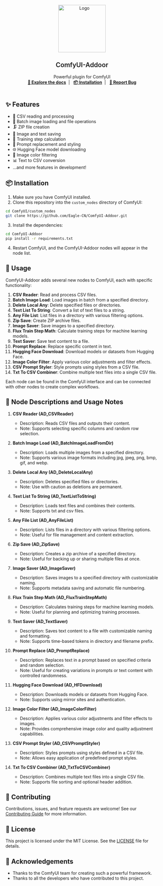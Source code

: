 <p align="center">
  <a href="https://github.com/Eagle-CN/ComfyUI-Addoor" target="blank">
    <img src="https://i.ibb.co/6nJzL9n/1.png" alt="Logo" width="156" height="156">
  </a>
  <h2 align="center" style="font-weight: 600">ComfyUI-Addoor</h2>

  <p align="center">
    Powerful plugin for ComfyUI
    <br />
    <a href="https://github.com/Eagle-CN/ComfyUI-Addoor" target="blank"><strong>📘 Explore the docs</strong></a>&nbsp;&nbsp;|&nbsp;&nbsp;
    <a href="#%EF%B8%8F-installation" target="blank"><strong>📦️ Installation</strong></a>&nbsp;&nbsp;|&nbsp;&nbsp;
    <a href="https://github.com/Eagle-CN/ComfyUI-Addoor/issues" target="blank"><strong>🐛 Report Bug</strong></a>
    <br />
    <br />
  </p>
</p>

## ✨ Features

- 🔄 CSV reading and processing
- 📁 Batch image loading and file operations
- 🗜️ ZIP file creation
- 💾 Image and text saving
- 🧮 Training step calculation
- 🔄 Prompt replacement and styling
- 🌐 Hugging Face model downloading
- 🎨 Image color filtering
- 📊 Text to CSV conversion
- ...and more features in development!

## 📦️ Installation

1. Make sure you have ComfyUI installed.
2. Clone this repository into the `custom_nodes` directory of ComfyUI:

```sh
cd ComfyUI/custom_nodes
git clone https://github.com/Eagle-CN/ComfyUI-Addoor.git
```

3. Install the dependencies:

```sh
cd ComfyUI-Addoor
pip install -r requirements.txt
```

4. Restart ComfyUI, and the ComfyUI-Addoor nodes will appear in the node list.

## 🚀 Usage

ComfyUI-Addoor adds several new nodes to ComfyUI, each with specific functionality:

1. **CSV Reader**: Read and process CSV files.
2. **Batch Image Load**: Load images in batch from a specified directory.
3. **Delete Local Any**: Delete specified files or directories.
4. **Text List To String**: Convert a list of text files to a string.
5. **Any File List**: List files in a directory with various filtering options.
6. **Zip Save**: Create ZIP archive files.
7. **Image Saver**: Save images to a specified directory.
8. **Flux Train Step Math**: Calculate training steps for machine learning models.
9. **Text Saver**: Save text content to a file.
10. **Prompt Replace**: Replace specific content in text.
11. **Hugging Face Download**: Download models or datasets from Hugging Face.
12. **Image Color Filter**: Apply various color adjustments and filter effects.
13. **CSV Prompt Styler**: Style prompts using styles from a CSV file.
14. **Txt To CSV Combiner**: Combine multiple text files into a single CSV file.

Each node can be found in the ComfyUI interface and can be connected with other nodes to create complex workflows.

## 📘 Node Descriptions and Usage Notes

1. **CSV Reader (AD_CSVReader)**
   - Description: Reads CSV files and outputs their content.
   - Note: Supports selecting specific columns and random row selection.

2. **Batch Image Load (AD_BatchImageLoadFromDir)**
   - Description: Loads multiple images from a specified directory.
   - Note: Supports various image formats including jpg, jpeg, png, bmp, gif, and webp.

3. **Delete Local Any (AD_DeleteLocalAny)**
   - Description: Deletes specified files or directories.
   - Note: Use with caution as deletions are permanent.

4. **Text List To String (AD_TextListToString)**
   - Description: Loads text files and combines their contents.
   - Note: Supports txt and csv files.

5. **Any File List (AD_AnyFileList)**
   - Description: Lists files in a directory with various filtering options.
   - Note: Useful for file management and content extraction.

6. **Zip Save (AD_ZipSave)**
   - Description: Creates a zip archive of a specified directory.
   - Note: Useful for backing up or sharing multiple files at once.

7. **Image Saver (AD_ImageSaver)**
   - Description: Saves images to a specified directory with customizable naming.
   - Note: Supports metadata saving and automatic file numbering.

8. **Flux Train Step Math (AD_FluxTrainStepMath)**
   - Description: Calculates training steps for machine learning models.
   - Note: Useful for planning and optimizing training processes.

9. **Text Saver (AD_TextSaver)**
   - Description: Saves text content to a file with customizable naming and formatting.
   - Note: Supports time-based tokens in directory and filename prefix.

10. **Prompt Replace (AD_PromptReplace)**
    - Description: Replaces text in a prompt based on specified criteria and random selection.
    - Note: Useful for creating variations in prompts or text content with controlled randomness.

11. **Hugging Face Download (AD_HFDownload)**
    - Description: Downloads models or datasets from Hugging Face.
    - Note: Supports using mirror sites and authentication.

12. **Image Color Filter (AD_ImageColorFilter)**
    - Description: Applies various color adjustments and filter effects to images.
    - Note: Provides comprehensive image color and quality adjustment capabilities.

13. **CSV Prompt Styler (AD_CSVPromptStyler)**
    - Description: Styles prompts using styles defined in a CSV file.
    - Note: Allows easy application of predefined prompt styles.

14. **Txt To CSV Combiner (AD_TxtToCSVCombiner)**
    - Description: Combines multiple text files into a single CSV file.
    - Note: Supports file sorting and optional header addition.

## 🤝 Contributing

Contributions, issues, and feature requests are welcome! See our [Contributing Guide](CONTRIBUTING.md) for more information.

## 📜 License

This project is licensed under the MIT License. See the [LICENSE](LICENSE) file for details.

## 🙏 Acknowledgements

- Thanks to the ComfyUI team for creating such a powerful framework.
- Thanks to all the developers who have contributed to this project.

